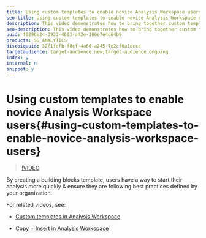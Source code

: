 ```yaml
---
title: Using custom templates to enable novice Analysis Workspace users
seo-title: Using custom templates to enable novice Analysis Workspace users
description: This video demonstrates how to bring together custom templates with copy + paste/insert capabilities to better serve novice users in your organization.
seo-description: This video demonstrates how to bring together custom templates with copy + paste/insert capabilities to better serve novice users in your organization.
uuid: f0296e24-3933-4603-a42e-306e7e4d64b9
products: SG_ANALYTICS
discoiquuid: 32f1fefb-f8cf-4a60-a245-7e2cf0a1dcce
targetaudience: target-audience new;target-audience ongoing
index: y
internal: n
snippet: y
---
```


# Using custom templates to enable novice Analysis Workspace users{#using-custom-templates-to-enable-novice-analysis-workspace-users}

>[!VIDEO](https://video.tv.adobe.com/v/23234/?quality=12)

By creating a building blocks template, users have a way to start their analysis more quickly & ensure they are following best practices defined by your organization.

For related videos, see:

* [Custom templates in Analysis Workspace](https://helpx.adobe.com/analytics/kt/using/create-manage-custom-templates-analysis-workspace-feature-video-use.html) [](http://savefrom.net/?url=https%3A%2F%2Fwww.youtube.com%2Fwatch%3Fv%3DF_SFeweoBaU&utm_source=chameleon&utm_medium=extensions&utm_campaign=link_modifier)

* [Copy + Insert in Analysis Workspace](https://helpx.adobe.com/analytics/kt/using/copy-insert-analysis-workspace-feature-video-use.html) [](http://savefrom.net/?url=https%3A%2F%2Fwww.youtube.com%2Fwatch%3Fv%3Dbwwo8v_TC1E&utm_source=chameleon&utm_medium=extensions&utm_campaign=link_modifier)

